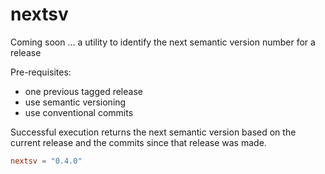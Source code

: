 # nextsv

Coming soon ... a utility to identify the next semantic version number for a release

Pre-requisites:

* one previous tagged release
* use semantic versioning
* use conventional commits

Successful execution returns the next semantic version based on the current release and the commits since that release was made.

```toml
nextsv = "0.4.0"
```
